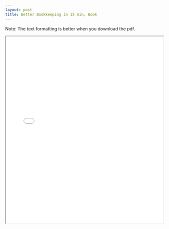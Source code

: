 ```yaml
---
layout: post
title: Better Bookkeeping in 15 min, Book
--- 
```


Note: The text formatting is better when you download the pdf.

<div class="pdf-container">
    <iframe src="/mc-bk/assets/aipb/Better-Bookkeeping-in-15-Minutes—2023.pdf"
    height="600" width="100%" allowfullscreen="true">
    </iframe>
</div>
